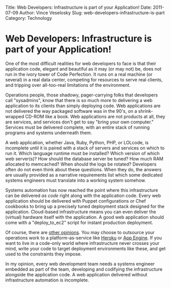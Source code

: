 Title: Web Developers: Infrastructure is part of your Application!
Date: 2011-07-09
Author: Vince Veselosky
Slug: web-developers-infrastructure-is-part
Category: Technology

# Web Developers: Infrastructure is part of your Application!

One of the most difficult realities for web developers to face is that
their application code, elegant and beautiful as it may (or may not) be,
does not run in the ivory tower of Code Perfection. It runs on a real
machine (or several) in a real data center, competing for resources to
serve real clients, and tripping over all-too-real limitations of the
environment.

Operations people, those shadowy, pager-carrying folks that developers
call "sysadmins", know that there is so much more to delivering a web
application to its clients than simply deploying code. Web applications
are not delivered the way packaged software was in the 90's, on a
shrink-wrapped CD-ROM like a book. Web applications are not products at
all, they are services, and services don't get to say "bring your own
computer." Services must be delivered complete, with an entire stack of
running programs and systems underneath them.

A web application, whether Java, Ruby, Python, PHP, or LOLcode, is
incomplete until it is paired with a stack of servers and services on
which to run it. Which language runtime must be installed? Which version
of which web server(s)? How should the database server be tuned? How
much RAM allocated to memcached? When should the logs be rotated?
Developers often do not even think about these questions. When they do,
the answers are usually provided as a narrative requirements list which
some dedicated systems engineers must translate into a working system
somehow.

Systems automation has now reached the point where this infrastructure
can be delivered *as code* right along with the application code. Every
web application should be delivered with Puppet configurations or Chef
cookbooks to bring up a precisely tuned deployment stack designed for
the application. Cloud-based infrastructure means you can even deliver
the (virtual) hardware itself with the application. A good web
application should come with a "deploy\_to\_ec2" script for instant
production deployment.

Of course, there are [other opinions][]. You may choose to outsource
your operations work to a platform-as-service like [Heroku][] or [App
Engine][]. If you want to live in a code-only world where infrastructure
never crosses your mind, write your code to target deployment
environments like these, and get used to the constraints they impose.

In my opinion, every web development team needs a systems engineer
embedded as part of the team, developing and codifying the
infrastructure alongside the application code. A web application
delivered without infrastructure automation is incomplete.

[other opinions]: http://blog.heroku.com/archives/2011/6/28/the_new_heroku_4_erosion_resistance_explicit_contracts/
[Heroku]: http://www.heroku.com/
[App Engine]: http://code.google.com/appengine/
